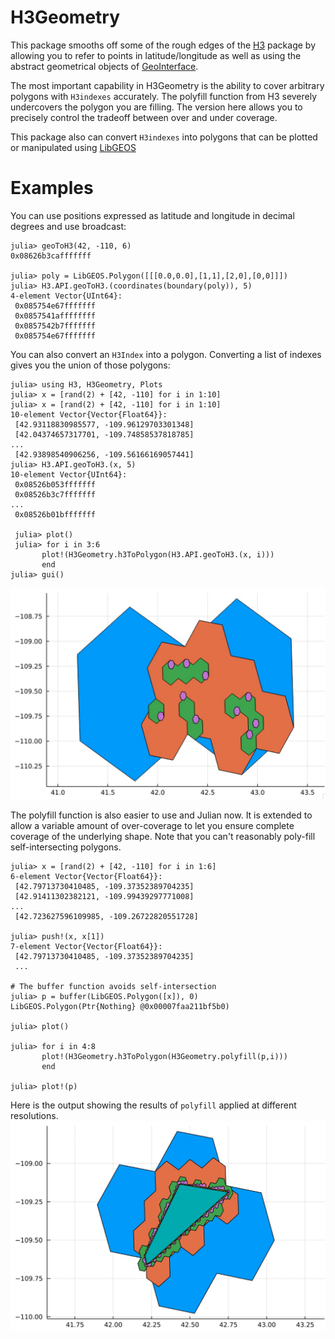 # H3Geometry

This package smooths off some of the rough edges of the
[H3](https://github.com/wookay/H3.jl) package by allowing you to refer to points
in latitude/longitude as well as using the abstract geometrical objects of
[GeoInterface](https://github.com/JuliaGeo/GeoInterface.jl).

The most important capability in H3Geometry is the ability to cover arbitrary
polygons with `H3indexes` accurately. The polyfill function from H3 severely
undercovers the polygon you are filling. The version here allows you to
precisely control the tradeoff between over and under coverage.

This package also can convert `H3indexes` into polygons that can be plotted
or manipulated using [LibGEOS](https://github.com/JuliaGeo/LibGEOS.jl)

# Examples

You can use positions expressed as latitude and longitude in decimal degrees and use broadcast:
```
julia> geoToH3(42, -110, 6)
0x08626b3cafffffff

julia> poly = LibGEOS.Polygon([[[0.0,0.0],[1,1],[2,0],[0,0]]])
julia> H3.API.geoToH3.(coordinates(boundary(poly)), 5)
4-element Vector{UInt64}:
 0x085754e67fffffff
 0x0857541affffffff
 0x0857542b7fffffff
 0x085754e67fffffff
```

You can also convert an `H3Index` into a polygon. Converting a list of indexes gives you the union of those polygons:
```
julia> using H3, H3Geometry, Plots
julia> x = [rand(2) + [42, -110] for i in 1:10] 
julia> x = [rand(2) + [42, -110] for i in 1:10] 
10-element Vector{Vector{Float64}}:
 [42.93118830985577, -109.96129703301348]
 [42.04374657317701, -109.74858537818785]
...
 [42.93898540906256, -109.56166169057441]
julia> H3.API.geoToH3.(x, 5)
10-element Vector{UInt64}:
 0x08526b053fffffff
 0x08526b3c7fffffff
...
 0x08526b01bfffffff

 julia> plot()
 julia> for i in 3:6
       plot!(H3Geometry.h3ToPolygon(H3.API.geoToH3.(x, i)))
       end
julia> gui()
```
![Random points converted to hexagons](https://github.com/tdunning/H3Geometry/blob/main/images/h3ToPolygon.jpg?raw=true)

The polyfill function is also easier to use and Julian now. It is extended to allow a variable amount of over-coverage to let you ensure complete coverage of the underlying shape. Note that you can't reasonably poly-fill self-intersecting polygons.

```
julia> x = [rand(2) + [42, -110] for i in 1:6]
6-element Vector{Vector{Float64}}:
 [42.79713730410485, -109.37352389704235]
 [42.91411302382121, -109.99439297771008]
...
 [42.723627596109985, -109.26722820551728]

julia> push!(x, x[1])
7-element Vector{Vector{Float64}}:
 [42.79713730410485, -109.37352389704235]
 ...

# The buffer function avoids self-intersection 
julia> p = buffer(LibGEOS.Polygon([x]), 0)
LibGEOS.Polygon(Ptr{Nothing} @0x00007faa211bf5b0)

julia> plot()

julia> for i in 4:8
       plot!(H3Geometry.h3ToPolygon(H3Geometry.polyfill(p,i)))
       end

julia> plot!(p)
```
Here is the output showing the results of `polyfill` applied at different resolutions.
![Example of polyfill at various resolutions](https://raw.githubusercontent.com/tdunning/H3Geometry/main/images/polyfill.jpg)
